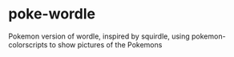 # poke-wordle
Pokemon version of wordle, inspired by squirdle, using pokemon-colorscripts to show pictures of the Pokemons
